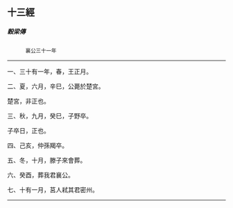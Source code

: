 

## 十三經

##### 穀梁傳
　　　`襄公三十一年`

* * *

一、三十有一年，春，王正月。

二、夏，六月，辛巳，公薨於楚宮。

楚宮，非正也。

三、秋，九月，癸巳，子野卒。

子卒日，正也。

四、己亥，仲孫羯卒。

五、冬，十月，滕子來會葬。

六、癸酉，葬我君襄公。

七、十有一月，莒人弒其君密州。

* * *

